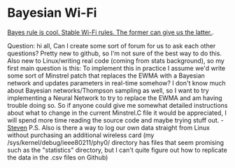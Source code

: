 # Bayesian Wi-Fi

[Bayes rule is cool. Stable Wi-Fi rules. The former can give us the latter.](http://www.openias.org/bayesian-wifi-rate-control).

Question: hi all,
Can I create some sort of forum for us to ask each other questions? Pretty new to github, so I'm not sure of the best way to do this. Also new to Linux/writing real code (coming from stats background), so my first main question is this:
To implement this in practice I assume we'd write some sort of Minstrel patch that replaces the EWMA with a Bayesian network and updates parameters in real-time somehow? I don't know much about Bayesian networks/Thompson sampling as well, so I want to try implementing a Neural Network to try to replace the EWMA and am having trouble doing so. So if anyone could give me somewhat detailed instructions about what to change in the current Minstrel.C file it would be appreciated, I will spend more time reading the source code and maybe trying stuff out. - [Steven](mailto:stevenhurwitt@gmail.com)
P.S. Also is there a way to log our own data straight from Linux without purchasing an additional wireless card (my /sys/kernel/debug/ieee80211/phy0/ directory has files that seem promising such as the "statistics" directory, but I can't quite figure out how to replicate the data in the .csv files on Github)
